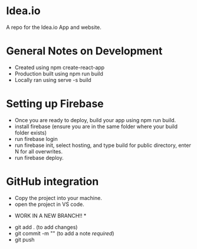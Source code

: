 # Idea.io
A repo for the Idea.io App and website. 

# General Notes on Development
- Created using npm create-react-app
- Production built using npm run build
- Locally ran using serve -s build

# Setting up Firebase
- Once you are ready to deploy, build your app using npm run build.
- install firebase (ensure you are in the same folder where your build folder exists)
- run firebase login 
- run firebase init, select hosting, and type build for public directory, enter N for all overwrites.
- run firebase deploy.

# GitHub integration 
- Copy the project into your machine.
- open the project in VS code.
* WORK IN A NEW BRANCH!! * 
- git add . (to add changes)
- git commit -m "" (to add a note *required*)
- git push 